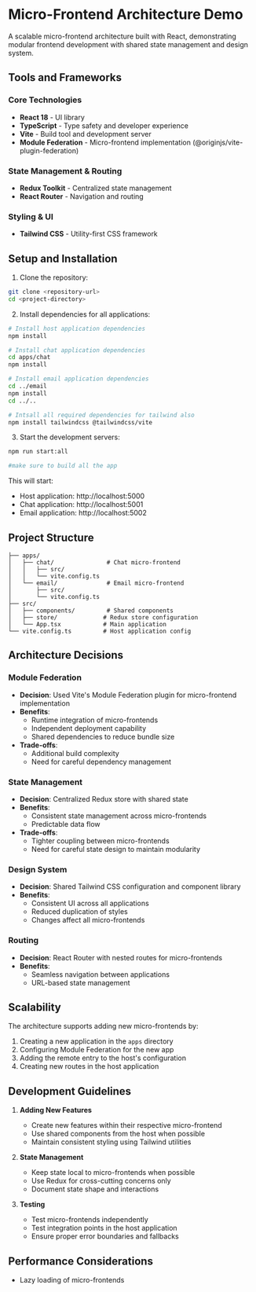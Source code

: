 # Micro-Frontend Architecture Demo

A scalable micro-frontend architecture built with React, demonstrating modular frontend development with shared state management and design system.

## Tools and Frameworks

### Core Technologies
- **React 18** - UI library
- **TypeScript** - Type safety and developer experience
- **Vite** - Build tool and development server
- **Module Federation** - Micro-frontend implementation (@originjs/vite-plugin-federation)

### State Management & Routing
- **Redux Toolkit** - Centralized state management
- **React Router** - Navigation and routing

### Styling & UI
- **Tailwind CSS** - Utility-first CSS framework


## Setup and Installation

1. Clone the repository:
```bash
git clone <repository-url>
cd <project-directory>
```

2. Install dependencies for all applications:
```bash
# Install host application dependencies
npm install

# Install chat application dependencies
cd apps/chat
npm install

# Install email application dependencies
cd ../email
npm install
cd ../..

# Intsall all required dependencies for tailwind also
npm install tailwindcss @tailwindcss/vite

```


3. Start the development servers:
```bash
npm run start:all

#make sure to build all the app

```

This will start:
- Host application: http://localhost:5000
- Chat application: http://localhost:5001
- Email application: http://localhost:5002

## Project Structure

```
├── apps/
│   ├── chat/               # Chat micro-frontend
│   │   ├── src/
│   │   └── vite.config.ts
│   └── email/              # Email micro-frontend
│       ├── src/
│       └── vite.config.ts
├── src/
│   ├── components/         # Shared components
│   ├── store/             # Redux store configuration
│   └── App.tsx            # Main application
└── vite.config.ts         # Host application config
```

## Architecture Decisions

### Module Federation
- **Decision**: Used Vite's Module Federation plugin for micro-frontend implementation
- **Benefits**:
  - Runtime integration of micro-frontends
  - Independent deployment capability
  - Shared dependencies to reduce bundle size
- **Trade-offs**:
  - Additional build complexity
  - Need for careful dependency management

### State Management
- **Decision**: Centralized Redux store with shared state
- **Benefits**:
  - Consistent state management across micro-frontends
  - Predictable data flow
- **Trade-offs**:
  - Tighter coupling between micro-frontends
  - Need for careful state design to maintain modularity

### Design System
- **Decision**: Shared Tailwind CSS configuration and component library
- **Benefits**:
  - Consistent UI across all applications
  - Reduced duplication of styles
  - Changes affect all micro-frontends

### Routing
- **Decision**: React Router with nested routes for micro-frontends
- **Benefits**:
  - Seamless navigation between applications
  - URL-based state management

## Scalability

The architecture supports adding new micro-frontends by:

1. Creating a new application in the `apps` directory
2. Configuring Module Federation for the new app
3. Adding the remote entry to the host's configuration
4. Creating new routes in the host application

## Development Guidelines

1. **Adding New Features**
   - Create new features within their respective micro-frontend
   - Use shared components from the host when possible
   - Maintain consistent styling using Tailwind utilities

2. **State Management**
   - Keep state local to micro-frontends when possible
   - Use Redux for cross-cutting concerns only
   - Document state shape and interactions

3. **Testing**
   - Test micro-frontends independently
   - Test integration points in the host application
   - Ensure proper error boundaries and fallbacks

## Performance Considerations

- Lazy loading of micro-frontends
